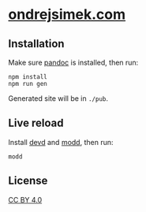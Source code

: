 # [ondrejsimek.com]

## Installation

Make sure [pandoc] is installed, then run:

```
npm install
npm run gen
```

Generated site will be in `./pub`.

## Live reload

Install [devd] and [modd], then run:

```
modd
```

## License

[CC BY 4.0]

[ondrejsimek.com]: https://ondrejsimek.com/
[pandoc]: https://pandoc.org/
[devd]: https://github.com/cortesi/devd
[modd]: https://github.com/cortesi/modd
[CC BY 4.0]: https://creativecommons.org/licenses/by/4.0/
